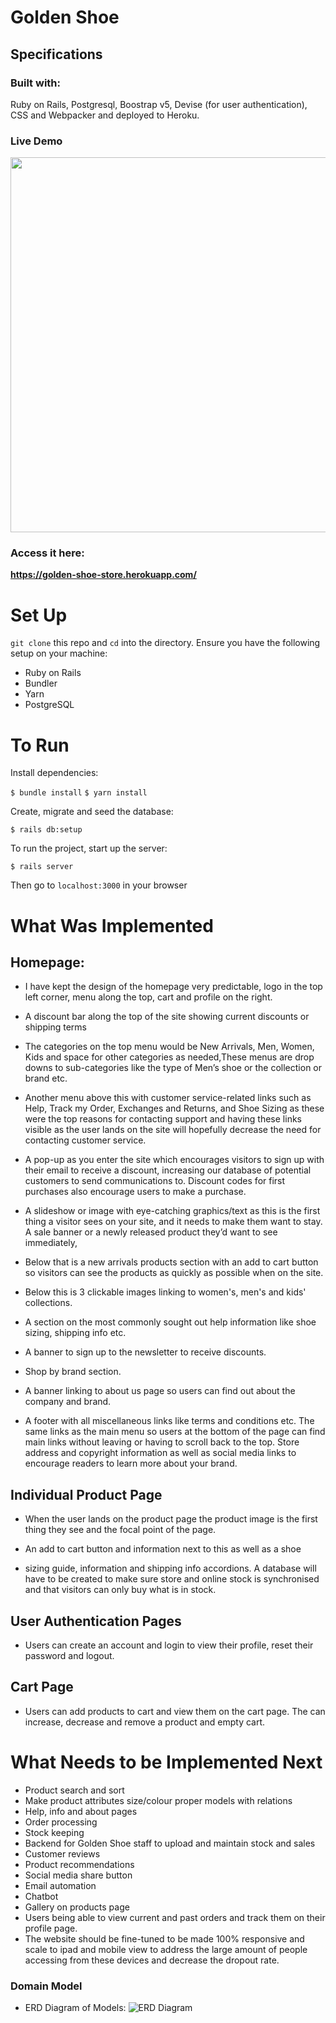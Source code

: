 # Golden Shoe

## Specifications 

### Built with:
Ruby on Rails, Postgresql, Boostrap v5, Devise (for user authentication), CSS and Webpacker and deployed to Heroku.

### Live Demo
<img src="https://github.com/natp4444/golden_shoe/blob/master/public/assets/demo/demo.gif" width="600" />

### Access it here:
**https://golden-shoe-store.herokuapp.com/**

# Set Up

`git clone` this repo and `cd` into the directory.
Ensure you have the following setup on your machine:
-   Ruby on Rails 
-   Bundler
-   Yarn
-   PostgreSQL

# To Run 

Install dependencies:

`$ bundle install`
`$ yarn install`

Create, migrate and seed the database:

`$ rails db:setup`

To run the project, start up the server:

`$ rails server`

Then go to `localhost:3000` in your browser

# What Was Implemented

## Homepage:

-  I have kept the design of the homepage very predictable, logo in the
   top left corner, menu along the top, cart and profile on the right. 
   
-  A discount bar along the top of the site showing current discounts or
   shipping terms

-  The categories on the top menu would be New Arrivals, Men, Women,
   Kids and space for other categories as needed,These menus are drop
   downs to sub-categories like the type of Men’s shoe or the collection
   or brand etc.

-  Another menu above this with customer service-related links such as
   Help, Track my Order, Exchanges and Returns, and Shoe Sizing as these
   were the top reasons for contacting support and having these links
   visible as the user lands on the site will hopefully decrease the
   need for contacting customer service.

-  A pop-up as you enter the site which encourages visitors to sign up
   with their email to receive a discount, increasing our database of
   potential customers to send communications to. Discount codes for
   first purchases also encourage users to make a purchase.

-  A slideshow or image with eye-catching graphics/text as this is the
   first thing a visitor sees on your site, and it needs to make them
   want to stay. A sale banner or a newly released product they’d want
   to see immediately,

-  Below that is a new arrivals products section with an add to cart
   button so visitors can see the products as quickly as possible when
   on the site.

-  Below this is 3 clickable images linking to women's, men's and kids'
   collections.

-  A section on the most commonly sought out help information like shoe
   sizing, shipping info etc.

-  A banner to sign up to the newsletter to receive discounts.

-  Shop by brand section.

-  A banner linking to about us page so users can find out about the
   company and brand.

-  A footer with all miscellaneous links like terms and conditions etc.
   The same links as the main menu so users at the bottom of the page
   can find main links without leaving or having to scroll back to the
   top. Store address and copyright information as well as social media links to encourage readers to learn more about your brand.

## Individual Product Page

-  When the user lands on the product page the product image is the
   first thing they see and the focal point of the page. 

-  An add to cart button and information next to this as well as a shoe
-  sizing guide, information and shipping info accordions. A database
   will have to be created to make sure store and online stock is
   synchronised and that visitors can only buy what is in stock.

## User Authentication Pages

-  Users can create an account and login to view their profile, reset
   their password and logout.

## Cart Page

-  Users can add products to cart and view them on the cart page. The can increase, decrease and remove a product and empty cart. 


# What Needs to be Implemented Next

-  Product search and sort
-  Make product attributes size/colour proper models with relations
-  Help, info and about pages
-  Order processing
-  Stock keeping
-  Backend for Golden Shoe staff to upload and maintain stock and sales 
-  Customer reviews
-  Product recommendations
-  Social media share button
-  Email automation
-  Chatbot
-  Gallery on products page
-  Users being able to view current and past orders and track them on their profile page.
-  The website should be fine-tuned to be made 100% responsive and scale to ipad and mobile view to address the large amount of people accessing from these devices and decrease the dropout rate.

### Domain Model

-  ERD Diagram of Models:
![ERD Diagram](https://user-images.githubusercontent.com/38429832/137635910-2b088582-392b-4298-aa2f-80dd1bb49f27.png)

